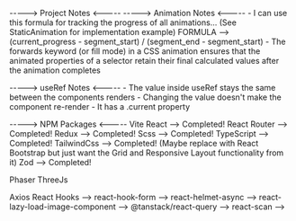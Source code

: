 -----> Project Notes <-----
-----> Animation Notes <-----
    - I can use this formula for tracking the progress of all animations... (See StaticAnimation for implementation example)
        FORMULA --> (current_progress - segment_start) / (segment_end - segment_start)
    - The forwards keyword (or fill mode) in a CSS animation ensures that the animated properties of a selector retain their final calculated values after the animation completes

-----> useRef Notes <-----
    - The value inside useRef stays the same between the components renders
    - Changing the value doesn't make the component re-render
    - It has a .current property

-----> NPM Packages <-----
Vite React --> Completed!
React Router --> Completed!
Redux --> Completed!
Scss --> Completed!
TypeScript --> Completed!
TailwindCss --> Completed! (Maybe replace with React Bootstrap but just want the Grid and Responsive Layout functionality from it)
Zod --> Completed!

Phaser
ThreeJs

Axios
React Hooks --> 
react-hook-form --> 
react-helmet-async --> 
react-lazy-load-image-component -->
@tanstack/react-query --> 
react-scan --> 

    